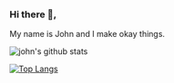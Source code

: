 ### Hi there 👋,

My name is John and I make okay things.


![john's github stats](https://github-readme-stats.vercel.app/api?username=johnpierson&show_icons=true&theme=gotham )

[![Top Langs](https://github-readme-stats.vercel.app/api/top-langs/?username=johnpierson&layout=compact&theme=gotham )](https://github.com/johnpierson/github-readme-stats)
